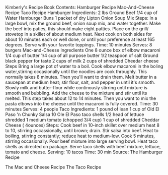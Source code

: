 Kimberly's Recipe Book
Contents:
Hamburger Recipe
Mac-And-Cheese Recipe
Taco Recipe
Hamburger
Ingredients:
2 lbs Ground Beef
1/4 cup of Water
Hamburger Buns
1 packet of dry Lipton Onion Soup Mix
Steps:
In a large bowl, mix the ground beef, onion soup mix, and water together.
Make the beef into paties, this should make eight patties.
Place on the grill/ stovetop in a skillet of about medium heat.
Next cook on both sides for about 10 minutes each or well done, or until your preference at least 165 degrees.
Serve with your favorite toppings.
Time: 10 minutes
Serves: 8 burgers
Mac-and-Cheese
Ingredients
One 8 ounce box of elbow macaroni
1/4 cup of butter
1/4 cup of all purpose butter
1/2 teaspoon of salt
Ground black pepper for taste
2 cups of milk
2 cups of shredded Cheedar cheese
Steps
Bring a large pot of water to a boil. Cook elbow macaroni in the boling water,stirring occasionally until the noodles are cook throughly. This normally takes 8 minutes. Then you'll want to drain them.
Melt butter in a saucepan at medium heat; stir flour, salt, and pepper in until it's smooth. Slowly milk and butter-flour while continously stirring until mixture is smooth and bubbling. Add the cheese to the mixture and stir until its melted. This step takes about 12 to 14 minutes.
Then you want to mix the pasta elbows into the cheese until the macaroni is fully covered.
Time: 30 minutes
Serves: 4 people
Taco
Ingredients:
1 pound of lean
1 cup of Old El Paso 'n Chunky Salsa
10 Ole El Paso taco shells
1/2 head of lettuce shredded
1 medium tomato (chopped 3/4 cup)
1 cup of shredded Cheddar Cheese ( 4ounces)
Steps:
Cook beef in 10-inch skillet over medium heat 8 to 10, stirring occassionally, until brown; drain.
Stir salsa into beef. Heat to boiling, stirring constantly; reduce heat to medium-low. Cook 5 minutes, stirring occasionally. Pour beef mixture into large serving bowl.
Heat taco shells as directed on package. Serve taco shells with beef mixture, lettuce, tomato and cheese.
Serving: 10 tacos
Time: 30 min
Source: The Hamburger Recipe

The Mac and Cheese Recipe
The Taco Recipe
